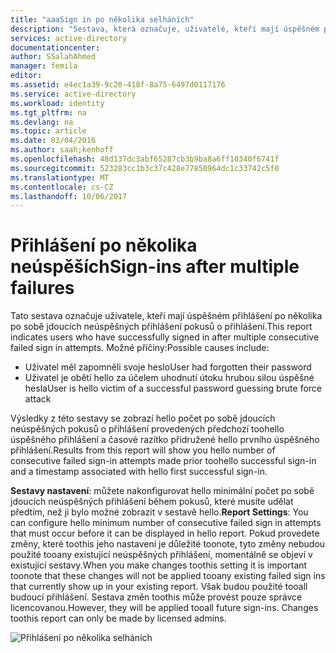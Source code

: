 ```yaml
---
title: "aaaSign in po několika selháních"
description: "Sestava, která označuje, uživatelé, kteří mají úspěšném přihlášení po několika po sobě jdoucích neúspěšných přihlášení pokusů o přihlášení."
services: active-directory
documentationcenter: 
author: SSalahAhmed
manager: femila
editor: 
ms.assetid: e4ec1a39-9c20-418f-8a75-6497d0117176
ms.service: active-directory
ms.workload: identity
ms.tgt_pltfrm: na
ms.devlang: na
ms.topic: article
ms.date: 03/04/2016
ms.author: saah;kenhoff
ms.openlocfilehash: 48d137dc3abf65287cb3b9ba8a6ff10340f6741f
ms.sourcegitcommit: 523283cc1b3c37c428e77850964dc1c33742c5f0
ms.translationtype: MT
ms.contentlocale: cs-CZ
ms.lasthandoff: 10/06/2017
---
```

# <a name="sign-ins-after-multiple-failures"></a><span data-ttu-id="a55e5-103">Přihlášení po několika neúspěších</span><span class="sxs-lookup"><span data-stu-id="a55e5-103">Sign-ins after multiple failures</span></span>
<span data-ttu-id="a55e5-104">Tato sestava označuje uživatele, kteří mají úspěšném přihlášení po několika po sobě jdoucích neúspěšných přihlášení pokusů o přihlášení.</span><span class="sxs-lookup"><span data-stu-id="a55e5-104">This report indicates users who have successfully signed in after multiple consecutive failed sign in attempts.</span></span> <span data-ttu-id="a55e5-105">Možné příčiny:</span><span class="sxs-lookup"><span data-stu-id="a55e5-105">Possible causes include:</span></span>

* <span data-ttu-id="a55e5-106">Uživatel měl zapomněli svoje heslo</span><span class="sxs-lookup"><span data-stu-id="a55e5-106">User had forgotten their password</span></span></li><li><span data-ttu-id="a55e5-107">Uživatel je obětí hello za účelem uhodnutí útoku hrubou silou úspěšné hesla</span><span class="sxs-lookup"><span data-stu-id="a55e5-107">User is hello victim of a successful password guessing brute force attack</span></span>

<span data-ttu-id="a55e5-108">Výsledky z této sestavy se zobrazí hello počet po sobě jdoucích neúspěšných pokusů o přihlášení provedených předchozí toohello úspěšného přihlášení a časové razítko přidružené hello prvního úspěšného přihlášení.</span><span class="sxs-lookup"><span data-stu-id="a55e5-108">Results from this report will show you hello number of consecutive failed sign-in attempts made prior toohello successful sign-in and a timestamp associated with hello first successful sign-in.</span></span>

<span data-ttu-id="a55e5-109">**Sestavy nastavení**: můžete nakonfigurovat hello minimální počet po sobě jdoucích neúspěšných přihlášení během pokusů, které musíte udělat předtím, než ji bylo možné zobrazit v sestavě hello.</span><span class="sxs-lookup"><span data-stu-id="a55e5-109">**Report Settings**: You can configure hello minimum number of consecutive failed sign in attempts that must occur before it can be displayed in hello report.</span></span> <span data-ttu-id="a55e5-110">Pokud provedete změny, které toothis jeho nastavení je důležité toonote, tyto změny nebudou použité tooany existující neúspěšných přihlášení, momentálně se objeví v existující sestavy.</span><span class="sxs-lookup"><span data-stu-id="a55e5-110">When you make changes toothis setting it is important toonote that these changes will not be applied tooany existing failed sign ins that currently show up in your existing report.</span></span> <span data-ttu-id="a55e5-111">Však budou použité tooall budoucí přihlášení. Sestava změn toothis může provést pouze správce licencovanou.</span><span class="sxs-lookup"><span data-stu-id="a55e5-111">However, they will be applied tooall future sign-ins. Changes toothis report can only be made by licensed admins.</span></span>

![Přihlášení po několika selháních](./media/active-directory-reporting-sign-ins-after-multiple-failures/signInsAfterMultipleFailures.PNG)

